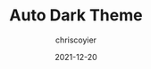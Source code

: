 ---
author: chriscoyier
date: 2021-12-20
draft: true
publisher: css
tags:
  - user-agents
  - dark-mode
  - usability
target_url: https://css-tricks.com/auto-dark-theme/
title: Auto Dark Theme
---